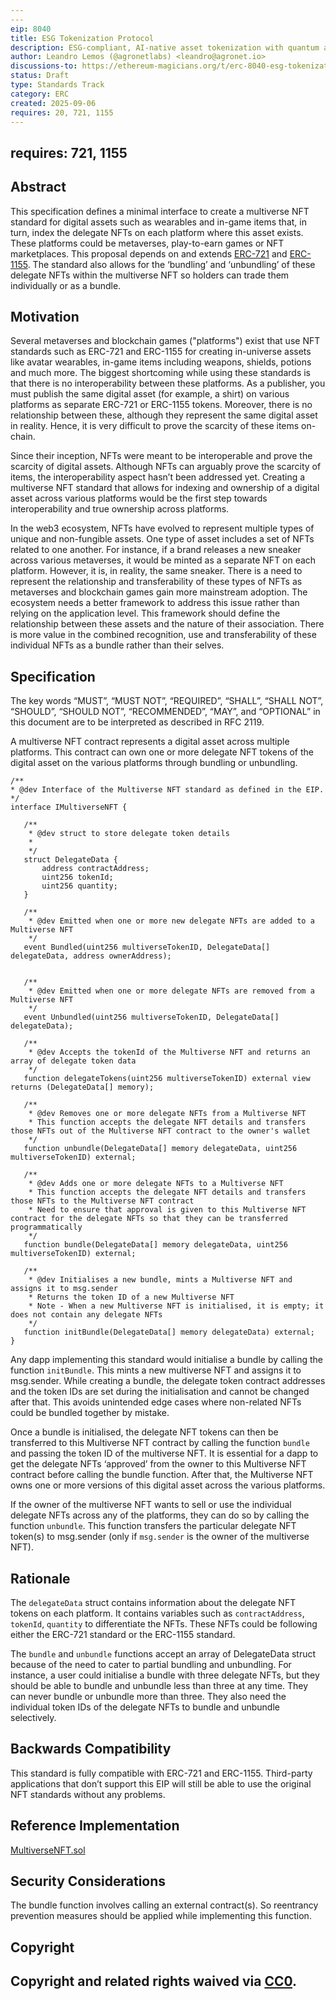 ```yaml
---
---
eip: 8040
title: ESG Tokenization Protocol
description: ESG-compliant, AI-native asset tokenization with quantum auditability and lifecycle integrity.
author: Leandro Lemos (@agronetlabs) <leandro@agronet.io>
discussions-to: https://ethereum-magicians.org/t/erc-8040-esg-tokenization-protocol/25846
status: Draft
type: Standards Track
category: ERC
created: 2025-09-06
requires: 20, 721, 1155
---
```

requires: 721, 1155
---

## Abstract

This specification defines a minimal interface to create a multiverse NFT standard for digital assets such as wearables and in-game items that, in turn, index the delegate NFTs on each platform where this asset exists. These platforms could be metaverses, play-to-earn games or NFT marketplaces. This proposal depends on and extends [ERC-721](./eip-721.md) and [ERC-1155](./eip-1155.md). The standard also allows for the ‘bundling’ and ‘unbundling’ of these delegate NFTs within the multiverse NFT so holders can trade them individually or as a bundle.

## Motivation

Several metaverses and blockchain games ("platforms") exist that use NFT standards such as ERC-721 and ERC-1155 for creating in-universe assets like avatar wearables, in-game items including weapons, shields, potions and much more. The biggest shortcoming while using these standards is that there is no interoperability between these platforms. As a publisher, you must publish the same digital asset (for example, a shirt) on various platforms as separate ERC-721 or ERC-1155 tokens. Moreover, there is no relationship between these, although they represent the same digital asset in reality. Hence, it is very difficult to prove the scarcity of these items on-chain.

Since their inception, NFTs were meant to be interoperable and prove the scarcity of digital assets. Although NFTs can arguably prove the scarcity of items, the interoperability aspect hasn’t been addressed yet. Creating a multiverse NFT standard that allows for indexing and ownership of a digital asset across various platforms would be the first step towards interoperability and true ownership across platforms.

In the web3 ecosystem, NFTs have evolved to represent multiple types of unique and non-fungible assets. One type of asset includes a set of NFTs related to one another. For instance, if a brand releases a new sneaker across various metaverses, it would be minted as a separate NFT on each platform. However, it is, in reality, the same sneaker.
There is a need to represent the relationship and transferability of these types of NFTs as metaverses and blockchain games gain more mainstream adoption. The ecosystem needs a better framework to address this issue rather than relying on the application level. This framework should define the relationship between these assets and the nature of their association. There is more value in the combined recognition, use and transferability of these individual NFTs as a bundle rather than their selves.

## Specification

The key words “MUST”, “MUST NOT”, “REQUIRED”, “SHALL”, “SHALL NOT”, “SHOULD”, “SHOULD NOT”, “RECOMMENDED”, “MAY”, and “OPTIONAL” in this document are to be interpreted as described in RFC 2119.

A multiverse NFT contract represents a digital asset across multiple platforms. This contract can own one or more delegate NFT tokens of the digital asset on the various platforms through bundling or unbundling.

```
/**
* @dev Interface of the Multiverse NFT standard as defined in the EIP.
*/
interface IMultiverseNFT {

   /**
    * @dev struct to store delegate token details
    *
    */
   struct DelegateData {
       address contractAddress;
       uint256 tokenId;
       uint256 quantity;
   }

   /**
    * @dev Emitted when one or more new delegate NFTs are added to a Multiverse NFT
    */
   event Bundled(uint256 multiverseTokenID, DelegateData[] delegateData, address ownerAddress);


   /**
    * @dev Emitted when one or more delegate NFTs are removed from a Multiverse NFT
    */
   event Unbundled(uint256 multiverseTokenID, DelegateData[] delegateData);

   /**
    * @dev Accepts the tokenId of the Multiverse NFT and returns an array of delegate token data
    */
   function delegateTokens(uint256 multiverseTokenID) external view returns (DelegateData[] memory);

   /**
    * @dev Removes one or more delegate NFTs from a Multiverse NFT
    * This function accepts the delegate NFT details and transfers those NFTs out of the Multiverse NFT contract to the owner's wallet
    */
   function unbundle(DelegateData[] memory delegateData, uint256 multiverseTokenID) external;

   /**
    * @dev Adds one or more delegate NFTs to a Multiverse NFT
    * This function accepts the delegate NFT details and transfers those NFTs to the Multiverse NFT contract
    * Need to ensure that approval is given to this Multiverse NFT contract for the delegate NFTs so that they can be transferred programmatically
    */
   function bundle(DelegateData[] memory delegateData, uint256 multiverseTokenID) external;

   /**
    * @dev Initialises a new bundle, mints a Multiverse NFT and assigns it to msg.sender
    * Returns the token ID of a new Multiverse NFT
    * Note - When a new Multiverse NFT is initialised, it is empty; it does not contain any delegate NFTs
    */
   function initBundle(DelegateData[] memory delegateData) external;
}
```

Any dapp implementing this standard would initialise a bundle by calling the function `initBundle`. This mints a new multiverse NFT and assigns it to msg.sender. While creating a bundle, the delegate token contract addresses and the token IDs are set during the initialisation and cannot be changed after that. This avoids unintended edge cases where non-related NFTs could be bundled together by mistake.

Once a bundle is initialised, the delegate NFT tokens can then be transferred to this Multiverse NFT contract by calling the function `bundle` and passing the token ID of the multiverse NFT. It is essential for a dapp to get the delegate NFTs ‘approved’ from the owner to this Multiverse NFT contract before calling the bundle function. After that, the Multiverse NFT owns one or more versions of this digital asset across the various platforms.

If the owner of the multiverse NFT wants to sell or use the individual delegate NFTs across any of the platforms, they can do so by calling the function `unbundle`. This function transfers the particular delegate NFT token(s) to msg.sender (only if `msg.sender` is the owner of the multiverse NFT).

## Rationale

The `delegateData` struct contains information about the delegate NFT tokens on each platform. It contains variables such as `contractAddress`, `tokenId`, `quantity` to differentiate the NFTs. These NFTs could be following either the ERC-721 standard or the ERC-1155 standard.

The `bundle` and `unbundle` functions accept an array of DelegateData struct because of the need to cater to partial bundling and unbundling. For instance, a user could initialise a bundle with three delegate NFTs, but they should be able to bundle and unbundle less than three at any time. They can never bundle or unbundle more than three. They also need the individual token IDs of the delegate NFTs to bundle and unbundle selectively.

## Backwards Compatibility

This standard is fully compatible with ERC-721 and ERC-1155. Third-party applications that don’t support this EIP will still be able to use the original NFT standards without any problems.

## Reference Implementation

[MultiverseNFT.sol](../assets/eip-5606/contracts/MultiverseNFT.sol)

## Security Considerations

The bundle function involves calling an external contract(s). So reentrancy prevention measures should be applied while implementing this function.

## Copyright

Copyright and related rights waived via [CC0](../LICENSE.md).
---
